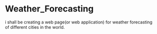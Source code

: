 # Weather_Forecasting
i shall be creating a web page(or web application) for weather forecasting of different cities in the world.
